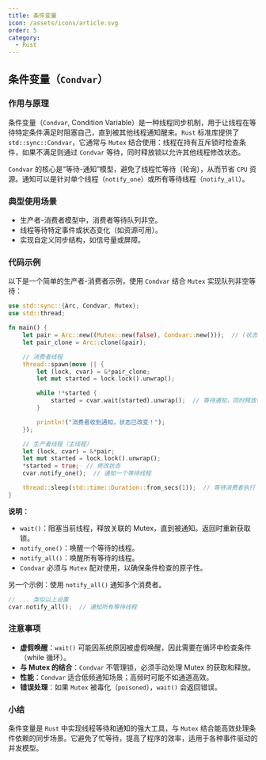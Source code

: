 ```yaml
---
title: 条件变量
icon: /assets/icons/article.svg
order: 5
category:
  - Rust
---
```


## 条件变量（`Condvar`）

### 作用与原理

条件变量（`Condvar`, Condition Variable）是一种线程同步机制，用于让线程在等待特定条件满足时阻塞自己，直到被其他线程通知醒来。`Rust` 标准库提供了 `std::sync::Condvar`，它通常与 `Mutex` 结合使用：线程在持有互斥锁时检查条件，如果不满足则通过 `Condvar` 等待，同时释放锁以允许其他线程修改状态。

`Condvar` 的核心是“等待-通知”模型，避免了线程忙等待（轮询），从而节省 `CPU` 资源。通知可以是针对单个线程（`notify_one`）或所有等待线程（`notify_all`）。

### 典型使用场景

- 生产者-消费者模型中，消费者等待队列非空。
- 线程等待特定事件或状态变化（如资源可用）。
- 实现自定义同步结构，如信号量或屏障。

### 代码示例

以下是一个简单的生产者-消费者示例，使用 `Condvar` 结合 `Mutex` 实现队列非空等待：

```rust
use std::sync::{Arc, Condvar, Mutex};
use std::thread;

fn main() {
    let pair = Arc::new((Mutex::new(false), Condvar::new()));  // (状态锁, 条件变量)
    let pair_clone = Arc::clone(&pair);

    // 消费者线程
    thread::spawn(move || {
        let (lock, cvar) = &*pair_clone;
        let mut started = lock.lock().unwrap();

        while !*started {
            started = cvar.wait(started).unwrap();  // 等待通知，同时释放锁
        }

        println!("消费者收到通知，状态已改变！");
    });

    // 生产者线程（主线程）
    let (lock, cvar) = &*pair;
    let mut started = lock.lock().unwrap();
    *started = true;  // 修改状态
    cvar.notify_one();  // 通知一个等待线程

    thread::sleep(std::time::Duration::from_secs(1));  // 等待消费者执行
}
```

**说明：**

- `wait()`：阻塞当前线程，释放关联的 Mutex，直到被通知。返回时重新获取锁。
- `notify_one()`：唤醒一个等待的线程。
- `notify_all()`：唤醒所有等待的线程。
- `Condvar` 必须与 `Mutex` 配对使用，以确保条件检查的原子性。

另一个示例：使用 `notify_all()` 通知多个消费者。

```rust
// ... 类似以上设置
cvar.notify_all();  // 通知所有等待线程
```

### 注意事项

- **虚假唤醒**：`wait()` 可能因系统原因被虚假唤醒，因此需要在循环中检查条件（while 循环）。
- **与 Mutex 的结合**：`Condvar` 不管理锁，必须手动处理 Mutex 的获取和释放。
- **性能**：`Condvar` 适合低频通知场景；高频时可能不如通道高效。
- **错误处理**：如果 `Mutex` 被毒化（`poisoned`），`wait()` 会返回错误。

### 小结

条件变量是 `Rust` 中实现线程等待和通知的强大工具，与 `Mutex` 结合能高效处理条件依赖的同步场景。它避免了忙等待，提高了程序的效率，适用于各种事件驱动的并发模型。
